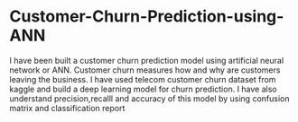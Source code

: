 # Customer-Churn-Prediction-using-ANN

I have been built a customer churn prediction model using artificial neural network or ANN. Customer churn measures how and why are customers leaving the business. I have used telecom customer churn dataset from kaggle and build a deep learning model for churn prediction. I have also understand precision,recalll and accuracy of this model by using confusion matrix and classification report
